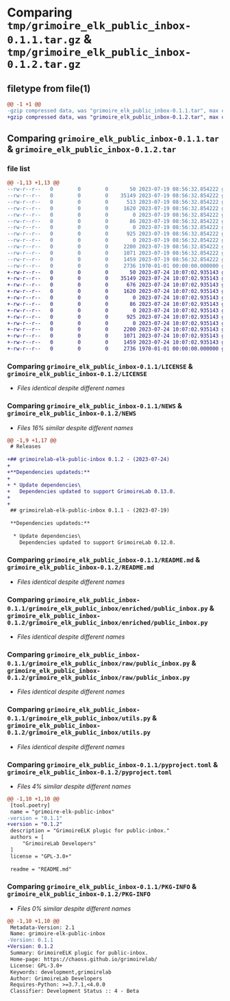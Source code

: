 # Comparing `tmp/grimoire_elk_public_inbox-0.1.1.tar.gz` & `tmp/grimoire_elk_public_inbox-0.1.2.tar.gz`

## filetype from file(1)

```diff
@@ -1 +1 @@
-gzip compressed data, was "grimoire_elk_public_inbox-0.1.1.tar", max compression
+gzip compressed data, was "grimoire_elk_public_inbox-0.1.2.tar", max compression
```

## Comparing `grimoire_elk_public_inbox-0.1.1.tar` & `grimoire_elk_public_inbox-0.1.2.tar`

### file list

```diff
@@ -1,13 +1,13 @@
--rw-r--r--   0        0        0       50 2023-07-19 08:56:32.854222 grimoire_elk_public_inbox-0.1.1/AUTHORS
--rw-r--r--   0        0        0    35149 2023-07-19 08:56:32.854222 grimoire_elk_public_inbox-0.1.1/LICENSE
--rw-r--r--   0        0        0      513 2023-07-19 08:56:32.854222 grimoire_elk_public_inbox-0.1.1/NEWS
--rw-r--r--   0        0        0     1620 2023-07-19 08:56:32.854222 grimoire_elk_public_inbox-0.1.1/README.md
--rw-r--r--   0        0        0        0 2023-07-19 08:56:32.854222 grimoire_elk_public_inbox-0.1.1/grimoire_elk_public_inbox/__init__.py
--rw-r--r--   0        0        0       86 2023-07-19 08:56:32.854222 grimoire_elk_public_inbox-0.1.1/grimoire_elk_public_inbox/_version.py
--rw-r--r--   0        0        0        0 2023-07-19 08:56:32.854222 grimoire_elk_public_inbox-0.1.1/grimoire_elk_public_inbox/enriched/__init__.py
--rw-r--r--   0        0        0      925 2023-07-19 08:56:32.854222 grimoire_elk_public_inbox-0.1.1/grimoire_elk_public_inbox/enriched/public_inbox.py
--rw-r--r--   0        0        0        0 2023-07-19 08:56:32.854222 grimoire_elk_public_inbox-0.1.1/grimoire_elk_public_inbox/raw/__init__.py
--rw-r--r--   0        0        0     2200 2023-07-19 08:56:32.854222 grimoire_elk_public_inbox-0.1.1/grimoire_elk_public_inbox/raw/public_inbox.py
--rw-r--r--   0        0        0     1071 2023-07-19 08:56:32.854222 grimoire_elk_public_inbox-0.1.1/grimoire_elk_public_inbox/utils.py
--rw-r--r--   0        0        0     1459 2023-07-19 08:56:32.854222 grimoire_elk_public_inbox-0.1.1/pyproject.toml
--rw-r--r--   0        0        0     2736 1970-01-01 00:00:00.000000 grimoire_elk_public_inbox-0.1.1/PKG-INFO
+-rw-r--r--   0        0        0       50 2023-07-24 10:07:02.935143 grimoire_elk_public_inbox-0.1.2/AUTHORS
+-rw-r--r--   0        0        0    35149 2023-07-24 10:07:02.935143 grimoire_elk_public_inbox-0.1.2/LICENSE
+-rw-r--r--   0        0        0      676 2023-07-24 10:07:02.935143 grimoire_elk_public_inbox-0.1.2/NEWS
+-rw-r--r--   0        0        0     1620 2023-07-24 10:07:02.935143 grimoire_elk_public_inbox-0.1.2/README.md
+-rw-r--r--   0        0        0        0 2023-07-24 10:07:02.935143 grimoire_elk_public_inbox-0.1.2/grimoire_elk_public_inbox/__init__.py
+-rw-r--r--   0        0        0       86 2023-07-24 10:07:02.935143 grimoire_elk_public_inbox-0.1.2/grimoire_elk_public_inbox/_version.py
+-rw-r--r--   0        0        0        0 2023-07-24 10:07:02.935143 grimoire_elk_public_inbox-0.1.2/grimoire_elk_public_inbox/enriched/__init__.py
+-rw-r--r--   0        0        0      925 2023-07-24 10:07:02.935143 grimoire_elk_public_inbox-0.1.2/grimoire_elk_public_inbox/enriched/public_inbox.py
+-rw-r--r--   0        0        0        0 2023-07-24 10:07:02.935143 grimoire_elk_public_inbox-0.1.2/grimoire_elk_public_inbox/raw/__init__.py
+-rw-r--r--   0        0        0     2200 2023-07-24 10:07:02.935143 grimoire_elk_public_inbox-0.1.2/grimoire_elk_public_inbox/raw/public_inbox.py
+-rw-r--r--   0        0        0     1071 2023-07-24 10:07:02.935143 grimoire_elk_public_inbox-0.1.2/grimoire_elk_public_inbox/utils.py
+-rw-r--r--   0        0        0     1459 2023-07-24 10:07:02.935143 grimoire_elk_public_inbox-0.1.2/pyproject.toml
+-rw-r--r--   0        0        0     2736 1970-01-01 00:00:00.000000 grimoire_elk_public_inbox-0.1.2/PKG-INFO
```

### Comparing `grimoire_elk_public_inbox-0.1.1/LICENSE` & `grimoire_elk_public_inbox-0.1.2/LICENSE`

 * *Files identical despite different names*

### Comparing `grimoire_elk_public_inbox-0.1.1/NEWS` & `grimoire_elk_public_inbox-0.1.2/NEWS`

 * *Files 16% similar despite different names*

```diff
@@ -1,9 +1,17 @@
 # Releases
 
+## grimoirelab-elk-public-inbox 0.1.2 - (2023-07-24)
+
+**Dependencies updateds:**
+
+ * Update dependencies\
+   Dependencies updated to support GrimoireLab 0.13.0.
+
+
 ## grimoirelab-elk-public-inbox 0.1.1 - (2023-07-19)
 
 **Dependencies updateds:**
 
  * Update dependencies\
    Dependencies updated to support GrimoireLab 0.12.0.
```

### Comparing `grimoire_elk_public_inbox-0.1.1/README.md` & `grimoire_elk_public_inbox-0.1.2/README.md`

 * *Files identical despite different names*

### Comparing `grimoire_elk_public_inbox-0.1.1/grimoire_elk_public_inbox/enriched/public_inbox.py` & `grimoire_elk_public_inbox-0.1.2/grimoire_elk_public_inbox/enriched/public_inbox.py`

 * *Files identical despite different names*

### Comparing `grimoire_elk_public_inbox-0.1.1/grimoire_elk_public_inbox/raw/public_inbox.py` & `grimoire_elk_public_inbox-0.1.2/grimoire_elk_public_inbox/raw/public_inbox.py`

 * *Files identical despite different names*

### Comparing `grimoire_elk_public_inbox-0.1.1/grimoire_elk_public_inbox/utils.py` & `grimoire_elk_public_inbox-0.1.2/grimoire_elk_public_inbox/utils.py`

 * *Files identical despite different names*

### Comparing `grimoire_elk_public_inbox-0.1.1/pyproject.toml` & `grimoire_elk_public_inbox-0.1.2/pyproject.toml`

 * *Files 4% similar despite different names*

```diff
@@ -1,10 +1,10 @@
 [tool.poetry]
 name = "grimoire-elk-public-inbox"
-version = "0.1.1"
+version = "0.1.2"
 description = "GrimoireELK plugic for public-inbox."
 authors = [
     "GrimoireLab Developers"
 ]
 license = "GPL-3.0+"
 
 readme = "README.md"
```

### Comparing `grimoire_elk_public_inbox-0.1.1/PKG-INFO` & `grimoire_elk_public_inbox-0.1.2/PKG-INFO`

 * *Files 0% similar despite different names*

```diff
@@ -1,10 +1,10 @@
 Metadata-Version: 2.1
 Name: grimoire-elk-public-inbox
-Version: 0.1.1
+Version: 0.1.2
 Summary: GrimoireELK plugic for public-inbox.
 Home-page: https://chaoss.github.io/grimoirelab/
 License: GPL-3.0+
 Keywords: development,grimoirelab
 Author: GrimoireLab Developers
 Requires-Python: >=3.7.1,<4.0.0
 Classifier: Development Status :: 4 - Beta
```

